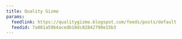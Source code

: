 ```yaml
---
title: Quality Gizmo
params:
  feedlink: https://qualitygizmo.blogspot.com/feeds/posts/default
  feedid: 7a081a59b4acedb18dc82842790e15b3
---
```

